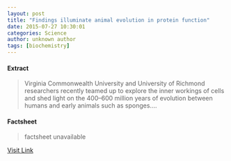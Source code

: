 ```yaml
---
layout: post
title: "Findings illuminate animal evolution in protein function"
date: 2015-07-27 10:30:01
categories: Science
author: unknown author
tags: [biochemistry]
---
```



#### Extract
>Virginia Commonwealth University and University of Richmond researchers recently teamed up to explore the inner workings of cells and shed light on the 400–600 million years of evolution between humans and early animals such as sponges....

#### Factsheet
>factsheet unavailable

[Visit Link](http://phys.org/news/2015-07-illuminate-animal-evolution-protein-function.html)


